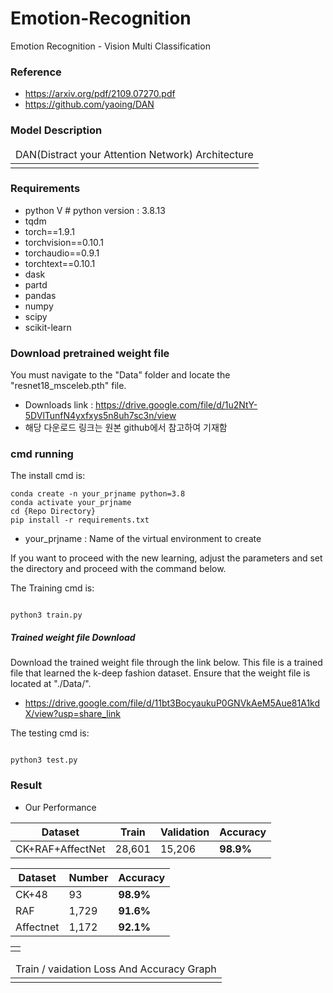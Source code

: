 # Emotion-Recognition
Emotion Recognition - Vision Multi Classification 

### Reference
- https://arxiv.org/pdf/2109.07270.pdf
- https://github.com/yaoing/DAN


### Model Description 
<table>
    <thead>
        <tr>
            <td>DAN(Distract your Attention Network) Architecture</td>
        </tr>
    </thead>
    <tbody>
        <tr>
            <td><img src=""/></td>
        </tr>
    </tbody>
</table>



### Requirements
- python V  # python version : 3.8.13
- tqdm
- torch==1.9.1
- torchvision==0.10.1
- torchaudio==0.9.1
- torchtext==0.10.1
- dask
- partd
- pandas
- numpy
- scipy
- scikit-learn

### Download pretrained weight file
You must navigate to the "Data" folder and locate the "resnet18_msceleb.pth" file.
- Downloads link : https://drive.google.com/file/d/1u2NtY-5DVlTunfN4yxfxys5n8uh7sc3n/view
- 해당 다운로드 링크는 원본 github에서 참고하여 기재함

### cmd running

The install cmd is:
```
conda create -n your_prjname python=3.8
conda activate your_prjname
cd {Repo Directory}
pip install -r requirements.txt
```
- your_prjname : Name of the virtual environment to create

If you want to proceed with the new learning, adjust the parameters and set the directory and proceed with the command below.

The Training cmd is:
```

python3 train.py 

```

##### Trained weight file Download 
Download the trained weight file through the link below.
This file is a trained file that learned the k-deep fashion dataset.
Ensure that the weight file is located at "./Data/".
- https://drive.google.com/file/d/11bt3BocyaukuP0GNVkAeM5Aue81A1kdX/view?usp=share_link


The testing cmd is: 
```

python3 test.py 

```

### Result
- Our Performance


|Dataset|Train|Validation|Accuracy|
|---|---|---|---|
|CK+RAF+AffectNet|28,601|15,206|**98.9%**|


|Dataset|Number|Accuracy|
|---|---|---|
|CK+48|93|**98.9%**|
|RAF|1,729|**91.6%**|
|Affectnet|1,172|**92.1%**|

<table>
    </thead>
    <tbody>
        <tr>
            <td><img src=""/></td>
        </tr>
    </tbody>
</table>

<table>
    <thead>
        <tr>
            <td>Train / vaidation Loss And Accuracy Graph</td>
        </tr>
    </thead>
    <tbody>
        <tr>
            <td><img src=""/></td>
        </tr>
    </tbody>
</table>
